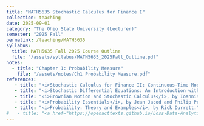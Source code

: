 ```yaml
---
title: "MATH5635 Stochastic Calculus for Finance I"
collection: teaching
date: 2025-09-01
category: "The Ohio State University (Lecturer)"
semester: "2025 Fall"
permalink: /teaching/MATH5635
syllabus: 
  title: MATH5635 Fall 2025 Course Outline
  file: "/assets/syllabus/MATH5635_2025Fall_Outline.pdf"
notes:
  - title: "Chapter 1: Probability Measure"
    file: "/assets/notes/Ch1 Probability Measure.pdf"
references:
   - title: "<i>Stochastic Calculus for Finance II: Continuous-Time Models</i>, by Steven Shreve"
   - title: "<i>Stochastic Differential Equations: An Introduction with Applications</i>, by Bernt Øksendal."
   - title: "<i>Brownian Motion and Stochastic Calculus</i>, by Ioannis Karatzas and Steven Shreve."
   - title: "<i>Probability Essentials</i>, by Jean Jacod and Philip Protter."
   - title: "<i>Probability: Theory and Examples</i>, by Rick Durrett."
#   - title: "<a href="https://openacttexts.github.io/Loss-Data-Analytics/"><i>Loss Data Analytics.</i></a> An open text authored by the Actuarial Community"
---
```

